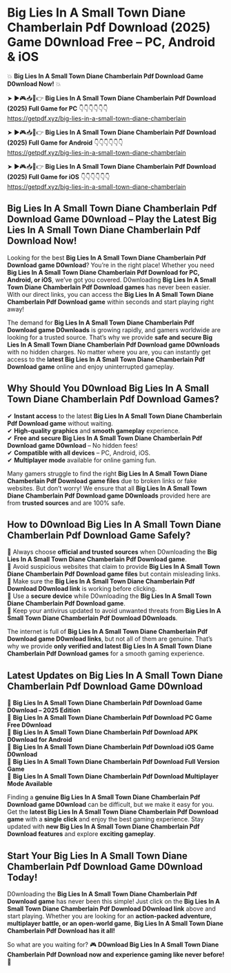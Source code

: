 # Big Lies In A Small Town Diane Chamberlain Pdf Download (2025) Game D0wnload Free – PC, Android & iOS

💥 **Big Lies In A Small Town Diane Chamberlain Pdf Download Game D0wnload Now!** 💥  

➤ ►🎮📥📱👉 **Big Lies In A Small Town Diane Chamberlain Pdf Download (2025) Full Game for PC** 👇👇👇👇👇👇  
https://getpdf.xyz/big-lies-in-a-small-town-diane-chamberlain  

➤ ►🎮📥📱👉 **Big Lies In A Small Town Diane Chamberlain Pdf Download (2025) Full Game for Android** 👇👇👇👇👇👇  
https://getpdf.xyz/big-lies-in-a-small-town-diane-chamberlain  

➤ ►🎮📥📱👉 **Big Lies In A Small Town Diane Chamberlain Pdf Download (2025) Full Game for iOS** 👇👇👇👇👇👇  
https://getpdf.xyz/big-lies-in-a-small-town-diane-chamberlain  

## Big Lies In A Small Town Diane Chamberlain Pdf Download Game D0wnload – Play the Latest Big Lies In A Small Town Diane Chamberlain Pdf Download Now!

Looking for the best **Big Lies In A Small Town Diane Chamberlain Pdf Download game D0wnload**? You’re in the right place! Whether you need **Big Lies In A Small Town Diane Chamberlain Pdf Download for PC, Android, or iOS**, we’ve got you covered. D0wnloading **Big Lies In A Small Town Diane Chamberlain Pdf Download games** has never been easier. With our direct links, you can access the **Big Lies In A Small Town Diane Chamberlain Pdf Download game** within seconds and start playing right away!  

The demand for **Big Lies In A Small Town Diane Chamberlain Pdf Download game D0wnloads** is growing rapidly, and gamers worldwide are looking for a trusted source. That’s why we provide **safe and secure Big Lies In A Small Town Diane Chamberlain Pdf Download game D0wnloads** with no hidden charges. No matter where you are, you can instantly get access to the **latest Big Lies In A Small Town Diane Chamberlain Pdf Download game** online and enjoy uninterrupted gameplay.  

## **Why Should You D0wnload Big Lies In A Small Town Diane Chamberlain Pdf Download Games?**  

✔ **Instant access** to the latest **Big Lies In A Small Town Diane Chamberlain Pdf Download game** without waiting.  
✔ **High-quality graphics** and **smooth gameplay** experience.  
✔ **Free and secure Big Lies In A Small Town Diane Chamberlain Pdf Download game D0wnload** – No hidden fees!  
✔ **Compatible with all devices** – PC, Android, iOS.  
✔ **Multiplayer mode** available for online gaming fun.  

Many gamers struggle to find the right **Big Lies In A Small Town Diane Chamberlain Pdf Download game files** due to broken links or fake websites. But don’t worry! We ensure that all **Big Lies In A Small Town Diane Chamberlain Pdf Download game D0wnloads** provided here are from **trusted sources** and are 100% safe.  

## **How to D0wnload Big Lies In A Small Town Diane Chamberlain Pdf Download Game Safely?**  

📌 Always choose **official and trusted sources** when D0wnloading the **Big Lies In A Small Town Diane Chamberlain Pdf Download game**.  
📌 Avoid suspicious websites that claim to provide **Big Lies In A Small Town Diane Chamberlain Pdf Download game files** but contain misleading links.  
📌 Make sure the **Big Lies In A Small Town Diane Chamberlain Pdf Download D0wnload link** is working before clicking.  
📌 Use a **secure device** while D0wnloading the **Big Lies In A Small Town Diane Chamberlain Pdf Download game**.  
📌 Keep your antivirus updated to avoid unwanted threats from **Big Lies In A Small Town Diane Chamberlain Pdf Download D0wnloads**.  

The internet is full of **Big Lies In A Small Town Diane Chamberlain Pdf Download game D0wnload links**, but not all of them are genuine. That’s why we provide **only verified and latest Big Lies In A Small Town Diane Chamberlain Pdf Download games** for a smooth gaming experience.  

## **Latest Updates on Big Lies In A Small Town Diane Chamberlain Pdf Download Game D0wnload**  

🔹 **Big Lies In A Small Town Diane Chamberlain Pdf Download Game D0wnload – 2025 Edition**  
🔹 **Big Lies In A Small Town Diane Chamberlain Pdf Download PC Game Free D0wnload**  
🔹 **Big Lies In A Small Town Diane Chamberlain Pdf Download APK D0wnload for Android**  
🔹 **Big Lies In A Small Town Diane Chamberlain Pdf Download iOS Game D0wnload**  
🔹 **Big Lies In A Small Town Diane Chamberlain Pdf Download Full Version Game**  
🔹 **Big Lies In A Small Town Diane Chamberlain Pdf Download Multiplayer Mode Available**  

Finding a **genuine Big Lies In A Small Town Diane Chamberlain Pdf Download game D0wnload** can be difficult, but we make it easy for you. Get the **latest Big Lies In A Small Town Diane Chamberlain Pdf Download game** with a **single click** and enjoy the best gaming experience. Stay updated with **new Big Lies In A Small Town Diane Chamberlain Pdf Download features** and explore **exciting gameplay**.  

## **Start Your Big Lies In A Small Town Diane Chamberlain Pdf Download Game D0wnload Today!**  

D0wnloading the **Big Lies In A Small Town Diane Chamberlain Pdf Download game** has never been this simple! Just click on the **Big Lies In A Small Town Diane Chamberlain Pdf Download D0wnload link** above and start playing. Whether you are looking for an **action-packed adventure, multiplayer battle, or an open-world game**, **Big Lies In A Small Town Diane Chamberlain Pdf Download has it all!**  

So what are you waiting for? 🎮 **D0wnload Big Lies In A Small Town Diane Chamberlain Pdf Download now and experience gaming like never before!** 🚀  
